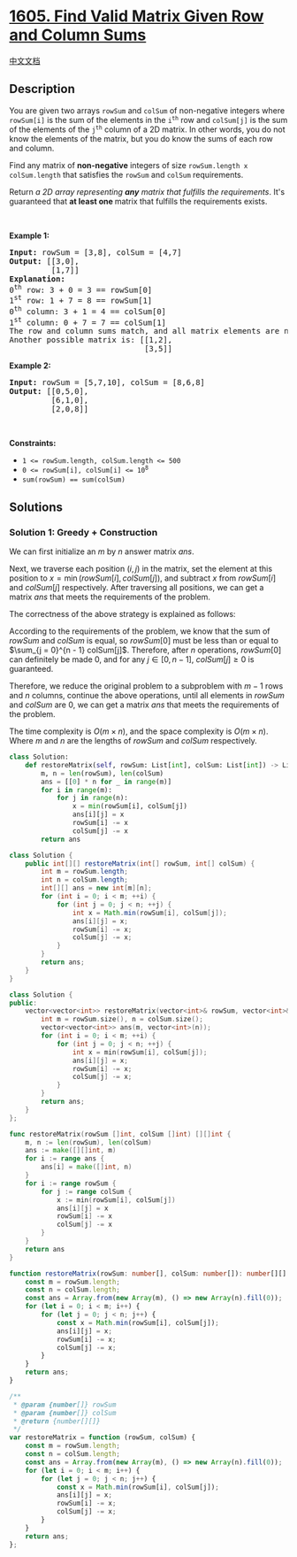 # [1605. Find Valid Matrix Given Row and Column Sums](https://leetcode.com/problems/find-valid-matrix-given-row-and-column-sums)

[中文文档](/solution/1600-1699/1605.Find%20Valid%20Matrix%20Given%20Row%20and%20Column%20Sums/README.md)

<!-- tags:Greedy,Array,Matrix -->

## Description

<p>You are given two arrays <code>rowSum</code> and <code>colSum</code> of non-negative integers where <code>rowSum[i]</code> is the sum of the elements in the <code>i<sup>th</sup></code> row and <code>colSum[j]</code> is the sum of the elements of the <code>j<sup>th</sup></code> column of a 2D matrix. In other words, you do not know the elements of the matrix, but you do know the sums of each row and column.</p>

<p>Find any matrix of <strong>non-negative</strong> integers of size <code>rowSum.length x colSum.length</code> that satisfies the <code>rowSum</code> and <code>colSum</code> requirements.</p>

<p>Return <em>a 2D array representing <strong>any</strong> matrix that fulfills the requirements</em>. It&#39;s guaranteed that <strong>at least one </strong>matrix that fulfills the requirements exists.</p>

<p>&nbsp;</p>
<p><strong class="example">Example 1:</strong></p>

<pre>
<strong>Input:</strong> rowSum = [3,8], colSum = [4,7]
<strong>Output:</strong> [[3,0],
         [1,7]]
<strong>Explanation:</strong> 
0<sup>th</sup> row: 3 + 0 = 3 == rowSum[0]
1<sup>st</sup> row: 1 + 7 = 8 == rowSum[1]
0<sup>th</sup> column: 3 + 1 = 4 == colSum[0]
1<sup>st</sup> column: 0 + 7 = 7 == colSum[1]
The row and column sums match, and all matrix elements are non-negative.
Another possible matrix is: [[1,2],
                             [3,5]]
</pre>

<p><strong class="example">Example 2:</strong></p>

<pre>
<strong>Input:</strong> rowSum = [5,7,10], colSum = [8,6,8]
<strong>Output:</strong> [[0,5,0],
         [6,1,0],
         [2,0,8]]
</pre>

<p>&nbsp;</p>
<p><strong>Constraints:</strong></p>

<ul>
	<li><code>1 &lt;= rowSum.length, colSum.length &lt;= 500</code></li>
	<li><code>0 &lt;= rowSum[i], colSum[i] &lt;= 10<sup>8</sup></code></li>
	<li><code>sum(rowSum) == sum(colSum)</code></li>
</ul>

## Solutions

### Solution 1: Greedy + Construction

We can first initialize an $m$ by $n$ answer matrix $ans$.

Next, we traverse each position $(i, j)$ in the matrix, set the element at this position to $x = \min(rowSum[i], colSum[j])$, and subtract $x$ from $rowSum[i]$ and $colSum[j]$ respectively. After traversing all positions, we can get a matrix $ans$ that meets the requirements of the problem.

The correctness of the above strategy is explained as follows:

According to the requirements of the problem, we know that the sum of $rowSum$ and $colSum$ is equal, so $rowSum[0]$ must be less than or equal to $\sum_{j = 0}^{n - 1} colSum[j]$. Therefore, after $n$ operations, $rowSum[0]$ can definitely be made $0$, and for any $j \in [0, n - 1]$, $colSum[j] \geq 0$ is guaranteed.

Therefore, we reduce the original problem to a subproblem with $m-1$ rows and $n$ columns, continue the above operations, until all elements in $rowSum$ and $colSum$ are $0$, we can get a matrix $ans$ that meets the requirements of the problem.

The time complexity is $O(m \times n)$, and the space complexity is $O(m \times n)$. Where $m$ and $n$ are the lengths of $rowSum$ and $colSum$ respectively.

<!-- tabs:start -->

```python
class Solution:
    def restoreMatrix(self, rowSum: List[int], colSum: List[int]) -> List[List[int]]:
        m, n = len(rowSum), len(colSum)
        ans = [[0] * n for _ in range(m)]
        for i in range(m):
            for j in range(n):
                x = min(rowSum[i], colSum[j])
                ans[i][j] = x
                rowSum[i] -= x
                colSum[j] -= x
        return ans
```

```java
class Solution {
    public int[][] restoreMatrix(int[] rowSum, int[] colSum) {
        int m = rowSum.length;
        int n = colSum.length;
        int[][] ans = new int[m][n];
        for (int i = 0; i < m; ++i) {
            for (int j = 0; j < n; ++j) {
                int x = Math.min(rowSum[i], colSum[j]);
                ans[i][j] = x;
                rowSum[i] -= x;
                colSum[j] -= x;
            }
        }
        return ans;
    }
}
```

```cpp
class Solution {
public:
    vector<vector<int>> restoreMatrix(vector<int>& rowSum, vector<int>& colSum) {
        int m = rowSum.size(), n = colSum.size();
        vector<vector<int>> ans(m, vector<int>(n));
        for (int i = 0; i < m; ++i) {
            for (int j = 0; j < n; ++j) {
                int x = min(rowSum[i], colSum[j]);
                ans[i][j] = x;
                rowSum[i] -= x;
                colSum[j] -= x;
            }
        }
        return ans;
    }
};
```

```go
func restoreMatrix(rowSum []int, colSum []int) [][]int {
	m, n := len(rowSum), len(colSum)
	ans := make([][]int, m)
	for i := range ans {
		ans[i] = make([]int, n)
	}
	for i := range rowSum {
		for j := range colSum {
			x := min(rowSum[i], colSum[j])
			ans[i][j] = x
			rowSum[i] -= x
			colSum[j] -= x
		}
	}
	return ans
}
```

```ts
function restoreMatrix(rowSum: number[], colSum: number[]): number[][] {
    const m = rowSum.length;
    const n = colSum.length;
    const ans = Array.from(new Array(m), () => new Array(n).fill(0));
    for (let i = 0; i < m; i++) {
        for (let j = 0; j < n; j++) {
            const x = Math.min(rowSum[i], colSum[j]);
            ans[i][j] = x;
            rowSum[i] -= x;
            colSum[j] -= x;
        }
    }
    return ans;
}
```

```js
/**
 * @param {number[]} rowSum
 * @param {number[]} colSum
 * @return {number[][]}
 */
var restoreMatrix = function (rowSum, colSum) {
    const m = rowSum.length;
    const n = colSum.length;
    const ans = Array.from(new Array(m), () => new Array(n).fill(0));
    for (let i = 0; i < m; i++) {
        for (let j = 0; j < n; j++) {
            const x = Math.min(rowSum[i], colSum[j]);
            ans[i][j] = x;
            rowSum[i] -= x;
            colSum[j] -= x;
        }
    }
    return ans;
};
```

<!-- tabs:end -->

<!-- end -->
